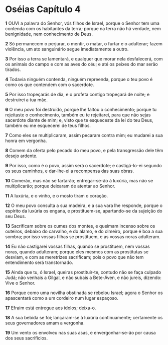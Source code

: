 # Oséias Capítulo 4

**1** 	OUVI a palavra do Senhor, vós filhos de Israel, porque o Senhor tem uma contenda com os habitantes da terra; porque na terra não há verdade, nem benignidade, nem conhecimento de Deus.

**2** 	Só permanecem o perjurar, o mentir, o matar, o furtar e o adulterar; fazem violência, um ato sanguinário segue imediatamente a outro.

**3** 	Por isso a terra se lamentará, e qualquer que morar nela desfalecerá, com os animais do campo e com as aves do céu; e até os peixes do mar serão tirados.

**4** 	Todavia ninguém contenda, ninguém repreenda, porque o teu povo é como os que contendem com o sacerdote.

**5** 	Por isso tropeçarás de dia, e o profeta contigo tropeçará de noite; e destruirei a tua mãe.

**6** 	O meu povo foi destruído, porque lhe faltou o conhecimento; porque tu rejeitaste o conhecimento, também eu te rejeitarei, para que não sejas sacerdote diante de mim; e, visto que te esqueceste da lei do teu Deus, também eu me esquecerei de teus filhos.

**7** 	Como eles se multiplicaram, assim pecaram contra mim; eu mudarei a sua honra em vergonha.

**8** 	Comem da oferta pelo pecado do meu povo, e pela transgressão dele têm desejo ardente.

**9** 	Por isso, como é o povo, assim será o sacerdote; e castigá-lo-ei segundo os seus caminhos, e dar-lhe-ei a recompensa das suas obras.

**10** 	Comerão, mas não se fartarão; entregar-se-ão à luxúria, mas não se multiplicarão; porque deixaram de atentar ao Senhor.

**11** 	A luxúria, e o vinho, e o mosto tiram o coração.

**12** 	O meu povo consulta a sua madeira, e a sua vara lhe responde, porque o espírito da luxúria os engana, e prostituem-se, apartando-se da sujeição do seu Deus.

**13** 	Sacrificam sobre os cumes dos montes, e queimam incenso sobre os outeiros, debaixo do carvalho, e do álamo, e do olmeiro, porque é boa a sua sombra; por isso vossas filhas se prostituem, e as vossas noras adulteram.

**14** 	Eu não castigarei vossas filhas, quando se prostituem, nem vossas noras, quando adulteram; porque eles mesmos com as prostitutas se desviam, e com as meretrizes sacrificam; pois o povo que não tem entendimento será transtornado.

**15** 	Ainda que tu, ó Israel, queiras prostituir-te, contudo não se faça culpado Judá; não venhais a Gilgal, e não subais a Bete-Áven, e não jureis, dizendo: Vive o Senhor.

**16** 	Porque como uma novilha obstinada se rebelou Israel; agora o Senhor os apascentará como a um cordeiro num lugar espaçoso.

**17** 	Efraim está entregue aos ídolos; deixa-o.

**18** 	A sua bebida se foi; lançaram-se à luxúria continuamente; certamente os seus governadores amam a vergonha.

**19** 	Um vento os envolveu nas suas asas, e envergonhar-se-ão por causa dos seus sacrifícios.

